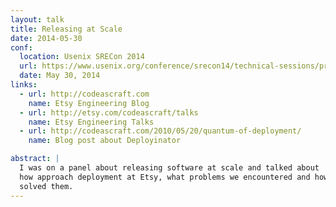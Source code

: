 ```yaml
---
layout: talk
title: Releasing at Scale
date: 2014-05-30
conf:
  location: Usenix SRECon 2014
  url: https://www.usenix.org/conference/srecon14/technical-sessions/presentation/releasing-scale
  date: May 30, 2014
links:
  - url: http://codeascraft.com
    name: Etsy Engineering Blog
  - url: http://etsy.com/codeascraft/talks
    name: Etsy Engineering Talks
  - url: http://codeascraft.com/2010/05/20/quantum-of-deployment/
    name: Blog post about Deployinator

abstract: |
  I was on a panel about releasing software at scale and talked about
  how approach deployment at Etsy, what problems we encountered and how we
  solved them.
---
```

